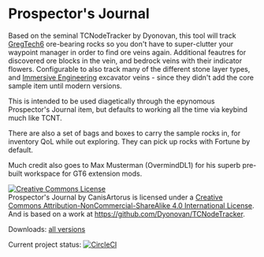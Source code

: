# Prospector's Journal

Based on the seminal TCNodeTracker by Dyonovan, this tool will track [GregTech6](https://github.com/GregTech6/gregtech6) ore-bearing rocks so you don't have to super-clutter your waypoint manager in order to find ore veins again. Additional feautres for discovered ore blocks in the vein, and bedrock veins with their indicator flowers. Configurable to also track many of the different stone layer types, and [Immersive Engineering](https://github.com/BluSunrize/ImmersiveEngineering) excavator veins - since they didn't add the core sample item until modern versions.

This is intended to be used diagetically through the epynomous Prospector's Journal item, but defaults to working all the time via keybind much like TCNT.

There are also a set of bags and boxes to carry the sample rocks in, for inventory QoL while out exploring. They can pick up rocks with Fortune by default.

Much credit also goes to Max Musterman (OvermindDL1) for his superb pre-built workspace for GT6 extension mods.

<a rel="license" href="http://creativecommons.org/licenses/by-nc-sa/4.0/"><img alt="Creative Commons License" style="border-width:0" src="https://i.creativecommons.org/l/by-nc-sa/4.0/88x31.png" /></a><br /><span xmlns:dct="http://purl.org/dc/terms/" property="dct:title">Prospector's Journal</span> by <span xmlns:cc="http://creativecommons.org/ns#" property="cc:attributionName">CanisArtorus</span> is licensed under a <a rel="license" href="http://creativecommons.org/licenses/by-nc-sa/4.0/">Creative Commons Attribution-NonCommercial-ShareAlike 4.0 International License</a>.<br />And is based on a work at <a xmlns:dct="http://purl.org/dc/terms/" href="https://github.com/Dyonovan/TCNodeTracker" rel="dct:source">https://github.com/Dyonovan/TCNodeTracker</a>.

Downloads:
[all versions](https://drive.google.com/drive/folders/1JwHJmGOePJ1F57i99wbfL1Fb_U7hHkKg?usp=sharing)

Current project status:
[![CircleCI](https://circleci.com/gh/CanisArtorus/ProspectorJournal/tree/master.svg?style=svg)](https://circleci.com/gh/CanisArtorus/ProspectorJournal/tree/master)

